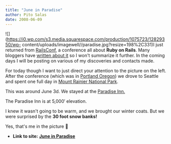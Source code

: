 ```yaml
---
title: "June in Paradise"
author: Pito Salas
date: 2008-06-09
---
```


![](https://i0.wp.com/s3.media.squarespace.com/production/1075723/12829350/wp-
content/uploads/imagewell//paradise.jpg?resize=198%2C331)I just returned from
[RailsConf](<http://en.oreilly.com/rails2008/public/content/home>), a
conference all about **Ruby on Rails**. Many bloggers have [written about
it](<http://www.oreillynet.com/pub/feed/89>) so I won't summarize it further.
In the coming days I will be posting on various of my discoveries and contacts
made.

For today though I want to just direct your attention to the picture on the
left. After the conference (which was in [Portland
Oregon](</2008/06/01/portland-or-smokes/>)) we drove to Seattle and spent one
full day in [Mount Rainier National Park](<http://www.nps.gov/mora/>).

This was around June 3d. We stayed at the [Paradise
Inn.](<http://rainier.guestservices.com/>)

The Paradise Inn is at 5,000′ elevation.

I knew it wasn't going to be warm, and we brought our winter coats. But we
were surprised by the **30 foot snow banks!**

Yes, that's me in the picture 🙂


* **Link to site:** **[June in Paradise](None)**
